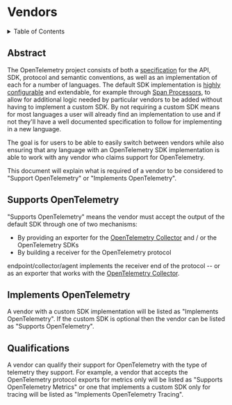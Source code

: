 # Vendors

<details>
<summary>Table of Contents</summary>

* [Abstract](#abstract)
* [Supports OpenTelemetry](#supports-opentelemetry)
* [Implements OpenTelemetry](#implements-opentelemetry)
* [Qualifications](#qualifications)

</details>

## Abstract

The OpenTelemetry project consists of both a
[specification](https://github.com/open-telemetry/opentelemetry-specification)
for the API, SDK, protocol and semantic conventions, as well as an
implementation of each for a number of languages. The default SDK implementation
is [highly configurable](sdk-configuration.md) and extendable, for example
through [Span Processors](trace/sdk.md#span-processor), to allow for additional
logic needed by particular vendors to be added without having to implement a
custom SDK. By not requiring a custom SDK means for most languages a user will
already find an implementation to use and if not they'll have a well documented
specification to follow for implementing in a new language.

The goal is for users to be able to easily switch between vendors while also
ensuring that any language with an OpenTelemetry SDK implementation is able to
work with any vendor who claims support for OpenTelemetry.

This document will explain what is required of a vendor to be considered to
"Support OpenTelemetry" or "Implements OpenTelemetry".

## Supports OpenTelemetry

"Supports OpenTelemetry" means the vendor must accept the output of the default
SDK through one of two mechanisms:

- By providing an exporter for the [OpenTelemetry Collector](https://github.com/open-telemetry/opentelemetry-collector/) and / or the OpenTelemetry SDKs
- By building a receiver for the OpenTelemetry protocol

endpoint/collector/agent implements the receiver end of the protocol -- or as an
exporter that works with the [OpenTelemetry
Collector](https://github.com/open-telemetry/opentelemetry-collector/).

## Implements OpenTelemetry

A vendor with a custom SDK implementation will be listed as "Implements
OpenTelemetry". If the custom SDK is optional then the vendor can be listed as
"Supports OpenTelemetry".

## Qualifications

A vendor can qualify their support for OpenTelemetry with the type of telemetry
they support. For example, a vendor that accepts the OpenTelemetry protocol
exports for metrics only will be listed as "Supports OpenTelemetry Metrics" or
one that implements a custom SDK only for tracing will be listed as "Implements
OpenTelemetry Tracing".
